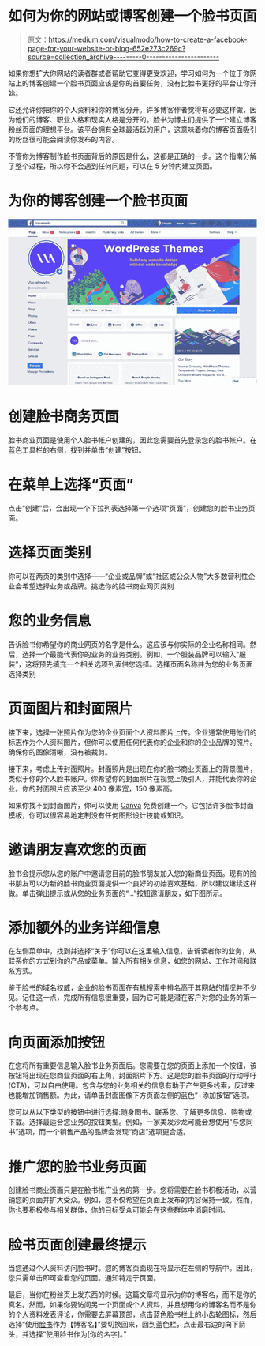 # 如何为你的网站或博客创建一个脸书页面

> 原文：<https://medium.com/visualmodo/how-to-create-a-facebook-page-for-your-website-or-blog-652e273c269c?source=collection_archive---------0----------------------->

如果你想扩大你网站的读者群或者帮助它变得更受欢迎，学习如何为一个位于你网站上的博客创建一个脸书页面应该是你的首要任务，没有比脸书更好的平台让你开始。

它还允许你把你的个人资料和你的博客分开。许多博客作者觉得有必要这样做，因为他们的博客、职业人格和现实人格是分开的。脸书为博主们提供了一个建立博客粉丝页面的理想平台。该平台拥有全球最活跃的用户，这意味着你的博客页面吸引的粉丝很可能会阅读你发布的内容。

不管你为博客制作脸书页面背后的原因是什么，这都是正确的一步。这个指南分解了整个过程，所以你不会遇到任何问题，可以在 5 分钟内建立页面。

# 为你的博客创建一个脸书页面

![](img/39ec0382c9f744a4c7f359c8ca7bad25.png)

# 创建脸书商务页面

脸书商业页面是使用个人脸书帐户创建的，因此您需要首先登录您的脸书帐户。在蓝色工具栏的右侧，找到并单击“创建”按钮。

# 在菜单上选择“页面”

点击“创建”后，会出现一个下拉列表选择第一个选项“页面”，创建您的脸书业务页面。

# 选择页面类别

你可以在两页的类别中选择——“企业或品牌”或“社区或公众人物”大多数营利性企业会希望选择业务或品牌。挑选你的脸书商业网页类别

# 您的业务信息

告诉脸书你希望你的商业网页的名字是什么。这应该与你实际的企业名称相同。然后，选择一个最能代表你的业务的业务类别。例如，一个服装品牌可以输入“服装”，这将预先填充一个相关选项列表供您选择。选择页面名称并为您的业务页面选择类别

# 页面图片和封面照片

接下来，选择一张照片作为您的企业页面个人资料图片上传。企业通常使用他们的标志作为个人资料图片，但你可以使用任何代表你的企业和你的企业品牌的照片。确保你的图像清晰，没有被裁剪。

接下来，考虑上传封面照片。封面照片是出现在你的脸书商业页面上的背景图片，类似于你的个人脸书账户。你希望你的封面照片在视觉上吸引人，并能代表你的企业。你的封面照片应该至少 400 像素宽，150 像素高。

如果你找不到封面图片，你可以使用 [Canva](https://www.canva.com/) 免费创建一个。它包括许多脸书封面模板，你可以很容易地定制没有任何图形设计技能或知识。

# 邀请朋友喜欢您的页面

脸书会提示您从您的账户中邀请您目前的脸书朋友加入您的新商业页面。现有的脸书朋友可以为新的脸书商业页面提供一个良好的初始喜欢基础，所以建议继续这样做。单击弹出提示或从您的业务页面的“…”按钮邀请朋友，如下图所示。

# 添加额外的业务详细信息

在左侧菜单中，找到并选择“关于”你可以在这里输入信息，告诉读者你的业务，从联系你的方式到你的产品或菜单。输入所有相关信息，如您的网站、工作时间和联系方式。

鉴于脸书的域名权威，企业的脸书页面在有机搜索中排名高于其网站的情况并不少见。记住这一点，完成所有信息很重要，因为它可能是潜在客户对您的业务的第一个参考点。

# 向页面添加按钮

在您将所有重要信息输入脸书业务页面后。您需要在您的页面上添加一个按钮，该按钮将出现在您商业页面的右上角，封面照片下方。这是您的脸书页面的行动呼吁(CTA)，可以自由使用。包含与您的业务相关的信息有助于产生更多线索，反过来也能增加销售额。为此，请单击封面图像下方页面左侧的蓝色“+添加按钮”选项。

您可以从以下类型的按钮中进行选择:随身图书、联系您、了解更多信息、购物或下载。选择最适合您业务的按钮类型。例如，一家美发沙龙可能会想使用“与您同书”选项，而一个销售产品的品牌会发现“商店”选项更合适。

# 推广您的脸书业务页面

创建脸书商业页面只是在脸书推广业务的第一步。您将需要在脸书积极活动，以营销您的页面并扩大受众。例如，您不仅希望在页面上发布的内容保持一致。然而，你也要积极参与相关群体，你的目标受众可能会在这些群体中消磨时间。

# 脸书页面创建最终提示

当您通过个人资料访问脸书时。您的博客页面现在将显示在左侧的导航中。因此，您只需单击即可查看您的页面。通知特定于页面。

最后，当你在粉丝页上发东西的时候。这篇文章将显示为你的博客名，而不是你的真名。然而，如果你要访问另一个页面或个人资料，并且想用你的博客名而不是你的个人资料发表评论，你需要去屏幕顶部，点击蓝色脸书栏上的小齿轮图标，然后选择“使用[脸书](https://visualmodo.com/wordpress-facebook-pixel-guide/)作为【博客名】”要切换回来，回到蓝色栏，点击最右边的向下箭头，并选择“使用脸书作为[你的名字]。”